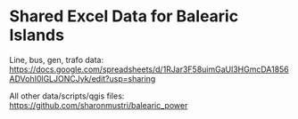 # Shared Excel Data for Balearic Islands

Line, bus, gen, trafo data: https://docs.google.com/spreadsheets/d/1RJar3F58uimGaUl3HGmcDA1856ADVohI0lGLJONCJyk/edit?usp=sharing 

All other data/scripts/qgis files: https://github.com/sharonmustri/balearic_power 
